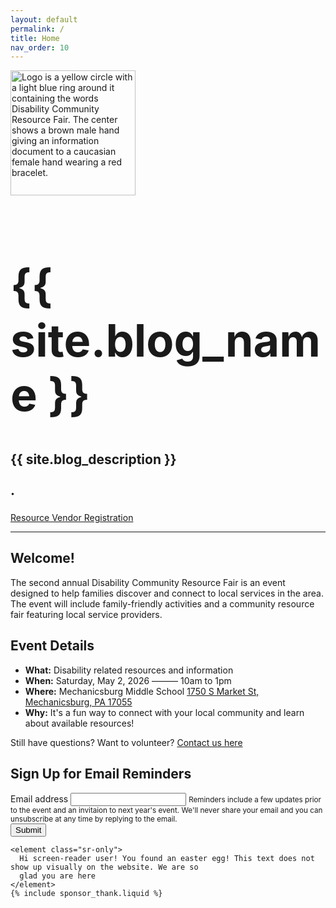 ```yaml
---
layout: default
permalink: /
title: Home
nav_order: 10
---
```


<div class="header-bar">
  <img src="{{ site.logo | prepend: '/assets/img/' | relative_url | bust_file_cache }}" class="mb-4" style="height:200px" alt="Logo is a yellow circle with a light blue ring around it containing the words Disability Community Resource Fair. The center shows a brown male hand giving an information document to a caucasian female hand wearing a red bracelet."/>
  <h1 style="font-size:4.5rem">{{ site.blog_name }}</h1>
  <h2>{{ site.blog_description }}</h2>
  <h2>
    <a href="https://www.facebook.com/profile.php?id=61553120680095&sfnsn=wa&mibextid=RUbZ1f">
      <i class="fa-brands fa-square-facebook"></i>
    </a> <b>&middot;</b>
    <a href="mailto:disabilityfair@gmail.com"><i class="fa-regular fa-envelope"></i></a>
  </h2>
</div>

<div class="vendor-buttons btn-toolbar justify-content-center my-2">
  <!-- <a href="/vendors" class="btn btn-primary">View Resources</a> -->
  <a href="/vendor-information" class="btn btn-secondary">Resource Vendor Registration</a>
  <!-- <a href="/sponsor-information" class="btn btn-info">Sponsor Registration</a> -->
</div>

<hr class="mt-0" />
<div class="post">
  <article>
    <div class="post-section">
      <h1 class="post-title text-center">
        Welcome!
      </h1>
      <p>The second annual Disability Community Resource Fair is an event designed to help families discover and connect
        to local services in the area. The event will include family-friendly activities and a community resource fair
        featuring local service providers.</p>
      <h1 class="post-title text-center">Event Details</h1>
      <ul class="list-unstyled">
        <li><b>What:</b> Disability related resources and information</li>
        <li><b>When:</b> Saturday, May 2, 2026 ——— 10am to 1pm</li>
        <li><b>Where:</b> Mechanicsburg Middle School <a href="https://maps.google.com/?q=1750 S Market St, Mechanicsburg, PA 17055">1750 S Market St, Mechanicsburg, PA 17055</a></li>
        <li><b>Why:</b> It's a fun way to connect with your local community and learn about available resources!</li>
      </ul>
      <p>Still have questions? Want to volunteer? <a href="/contact-us">Contact us here</a></p>
    </div>
    <div class="post-section">
      <h1 id="Email" class="post-title text-center">
        Sign Up for Email Reminders
      </h1>
      <form
      action="https://formcarry.com/s/Y80V8S1AIqX"
      class="formcarryform"
      enctype="multipart/form-data">
        <div class="form-group">
          <label for="email_input">Email address</label>
          <input
            type="email"
            class="form-control"
            id="email_input"
            name="email"
            aria-describedby="emailHelp">
          <input type="hidden" name="purpose" value="Subscription to newsletter">
          <small id="emailHelp" class="form-text text-muted">Reminders include a few updates prior to the event and an invitaion to next year's event. We'll never share your email and you can unsubscribe at any time by replying to the email.</small>
        </div>
        <div class="text-center">
          <button type="submit" class="btn btn-primary mb-4 justify-content-center">Submit</button></div>
      </form>
    </div>
    
    <element class="sr-only">
      Hi screen-reader user! You found an easter egg! This text does not show up visually on the website. We are so
      glad you are here
    </element>
    {% include sponsor_thank.liquid %}
  </article>
</div>